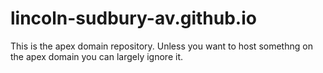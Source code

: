 # lincoln-sudbury-av.github.io

This is the apex domain repository. Unless you want to host somethng on the apex domain you can largely ignore it.
